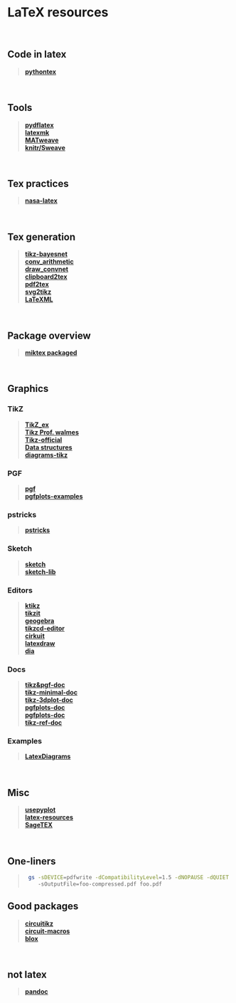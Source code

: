 
# LaTeX resources

<br/>

## Code in latex
> **[pythontex](https://github.com/gpoore/pythontex)**     


<br/>


## Tools
> **[pydflatex](https://github.com/olivierverdier/pydflatex)**   
> **[latexmk](https://www.ctan.org/pkg/latexmk)**       
> **[MATweave](https://inverseprobability.com/2010/10/13/integrating-matlaboctave-in-latex)**         
> **[knitr/Sweave](https://github.com/haziqj/latex-article-template)**       
 


<br/>

## Tex practices
> **[nasa-latex](https://github.com/nasa/nasa-latex-docs)**      
<br/>

## Tex generation
> **[tikz-bayesnet](https://github.com/jluttine/tikz-bayesnet)**   
> **[conv_arithmetic](https://github.com/vdumoulin/conv_arithmetic)**   
> **[draw_convnet](https://github.com/gwding/draw_convnet)**   
> **[clipboard2tex](https://mathpix.com/)**   
> **[pdf2tex](https://www.abisource.com/)**   
> **[svg2tikz](https://github.com/kjellmf/svg2tikz)**   
> **[LaTeXML](https://dlmf.nist.gov/LaTeXML/)**   

<br/>

## Package overview
> **[miktex packaged](https://miktex.org/pkg/az)**   

<br/>


## Graphics

### TikZ 
> **[TikZ_ex](https://github.com/PetarV-/TikZ)**   
> **[Tikz Prof. walmes](http://www.leg.ufpr.br/~walmes/tikz/)**   
> **[Tikz-official](https://github.com/walmes/Tikz)**   
> **[Data structures ](https://atc1.aut.uah.es/~david/notes/2017/03/datastructures-in-tikz/)**   
> **[diagrams-tikz](https://wiki.physik.uzh.ch/cms/latex:tikz)**   

### PGF
> **[pgf](https://ctan.org/pkg/pgf)**   
> **[pgfplots-examples](http://pgfplots.sourceforge.net/gallery.html)**   


### pstricks
> **[pstricks](http://tug.org/PSTricks/main.cgi/)**   



### Sketch
> **[sketch](http://www.frontiernet.net/~eugene.ressler/)**   
> **[sketch-lib](http://alexdu.github.io/sketch-lib/)**   

### Editors
> **[ktikz](https://github.com/fhackenberger/ktikz)**   
> **[tikzit](https://tikzit.github.io/)**   
> **[geogebra](https://www.geogebra.org/)**   
> **[tikzcd-editor](https://github.com/yishn/tikzcd-editor)**   
> **[cirkuit](https://github.com/KDE/cirkuit)**   
> **[latexdraw](https://github.com/latexdraw/latexdraw/wiki/Manual)**   
> **[dia](http://dia-installer.de/download/linux.html)**   



### Docs
> **[tikz&pgf-doc](http://ctan.uib.no/graphics/pgf/base/doc/pgfmanual.pdf)**   
> **[tikz-minimal-doc](http://ctan.uib.no/graphics/pgf/contrib/tikz-3dplot/tikz-3dplot_documentation.pdf)**   
> **[tikz-3dplot-doc](http://ctan.uib.no/graphics/pgf/contrib/tikz-3dplot/tikz-3dplot_documentation.pdf)**   
> **[pgfplots-doc](http://pgfplots.sourceforge.net/gallery.html)**   
> **[pgfplots-doc](http://pgfplots.sourceforge.net/gallery.html)**   
> **[tikz-ref-doc](docs/c_tikzref.pdf)**   


### Examples
> **[LatexDiagrams](https://github.com/FriendlyUser/LatexDiagrams)**   




<br/>

## Misc
> **[usepyplot](https://github.com/masasin/latexipy)**   
> **[latex-resources](https://github.com/davidstutz/latex-resources)**   
> **[SageTEX](https://github.com/davidstutz/latex-resources)**   

<br/>

## One-liners

>   ```sh
>    gs -sDEVICE=pdfwrite -dCompatibilityLevel=1.5 -dNOPAUSE -dQUIET -dBATCH 
>       -sOutputFile=foo-compressed.pdf foo.pdf
>   ```




## Good packages
> **[circuitikz](https://ctan.org/pkg/circuitikz?lang=en)**   
> **[circuit-macros](https://ctan.org/pkg/circuit-macros?lang=en)**   
> **[blox](http://ctan.uib.no/graphics/pgf/contrib/blox/blox.pdf)**   



<br/>

## not latex

> **[pandoc](https://github.com/jgm/pandoc)**   

